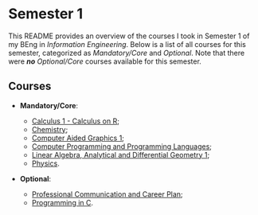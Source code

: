 # Semester 1

This README provides an overview of the courses I took in Semester 1 of my BEng in _Information Engineering_. Below is a list of all courses for this semester, categorized as _Mandatory/Core_ and _Optional_. Note that there were _**no** Optional/Core_ courses available for this semester.

## Courses

- **Mandatory/Core**:
  - [Calculus 1 - Calculus on R](./Mandatory-Core/Calculus%201%20-%20Calculus%20on%20R);
  - [Chemistry](./Mandatory-Core/Chemistry);
  - [Computer Aided Graphics 1](./Mandatory-Core/Computer%20Aided%20Graphics%201);
  - [Computer Programming and Programming Languages](./Mandatory-Core/Computer%20Programming%20and%20Programming%20Languages);
  - [Linear Algebra, Analytical and Differential Geometry 1](./Mandatory-Core/Linear%20Algebra%2C%20Analytical%20and%20Differential%20Geometry%201);
  - [Physics](./Mandatory-Core/Physics).

- **Optional**:
  - [Professional Communication and Career Plan](./Optional/Professional%20Communication%20and%20Career%20Plan);
  - [Programming in C](./Optional/Programming%20in%20C).
